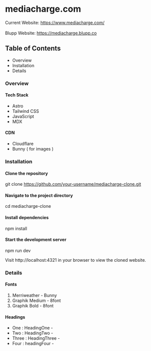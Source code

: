 # mediacharge.com
Current Website: https://www.mediacharge.com/
\
\
Blupp Website: https://mediacharge.blupp.co

## Table of Contents

- Overview
- Installation
- Details

### Overview

#### Tech Stack
- Astro
- Tailwind CSS
- JavaScript
- MDX

#### CDN
- Cloudflare
- Bunny ( for images )

### Installation

#### Clone the repository
git clone https://github.com/your-username/mediacharge-clone.git

#### Navigate to the project directory
cd mediacharge-clone

#### Install dependencies
npm install

#### Start the development server
npm run dev

Visit http://localhost:4321 in your browser to view the cloned website.

### Details

#### Fonts

1. Merriweather - Bunny
2. Graphik Medium - 8font
3. Graphik Bold - 8font

#### Headings
- One : HeadingOne -
- Two : HeadingTwo -
- Three : HeadingThree -
- Four : headingFour -
